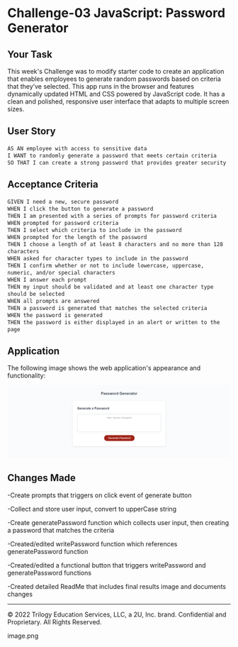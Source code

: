 # Challenge-03 JavaScript: Password Generator

## Your Task

This week's Challenge was to modify starter code to create an application that enables employees to generate random passwords based on criteria that they’ve selected. This app runs in the browser and features dynamically updated HTML and CSS powered by JavaScript code. It has a clean and polished, responsive user interface that adapts to multiple screen sizes.

## User Story

```
AS AN employee with access to sensitive data
I WANT to randomly generate a password that meets certain criteria
SO THAT I can create a strong password that provides greater security
```

## Acceptance Criteria

```
GIVEN I need a new, secure password
WHEN I click the button to generate a password
THEN I am presented with a series of prompts for password criteria
WHEN prompted for password criteria
THEN I select which criteria to include in the password
WHEN prompted for the length of the password
THEN I choose a length of at least 8 characters and no more than 128 characters
WHEN asked for character types to include in the password
THEN I confirm whether or not to include lowercase, uppercase, numeric, and/or special characters
WHEN I answer each prompt
THEN my input should be validated and at least one character type should be selected
WHEN all prompts are answered
THEN a password is generated that matches the selected criteria
WHEN the password is generated
THEN the password is either displayed in an alert or written to the page
```

## Application

The following image shows the web application's appearance and functionality:

![The Password Generator application displays a red button to "Generate Password".](https://github.com/SierraNN/Challenge-3/blob/main/assets/imgs/new.png?raw=true)

## Changes Made

-Create prompts that triggers on click event of generate button

-Collect and store user input, convert to upperCase string

-Create generatePassword function which collects user input, then creating a password that matches the criteria

-Created/edited writePassword function which references generatePassword function

-Created/edited a functional button that triggers writePassword and generatePassword functions

-Created detailed ReadMe that includes final results image and documents changes


- - -
© 2022 Trilogy Education Services, LLC, a 2U, Inc. brand. Confidential and Proprietary. All Rights Reserved.

image.png

